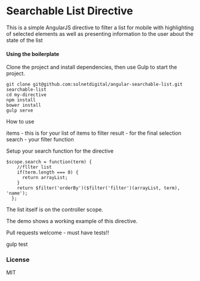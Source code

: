 # Searchable List Directive

This is a simple AngularJS directive to filter a list for mobile with highlighting of selected elements as well as presenting
information to the user about the state of the list

#### Using the boilerplate
Clone the project and install dependencies, then use Gulp to start the project.
```shell
git clone git@github.com:solnetdigital/angular-searchable-list.git searchable-list
cd my-directive
npm install
bower install
gulp serve
```

How to use

items - this is for your list of items to filter
result - for the final selection
search - your filter function

Setup your search function for the directive
```
$scope.search = function(term) {
    //fllter list
    if(term.length === 0) {
      return arrayList;
    }
    return $filter('orderBy')($filter('filter')(arrayList, term), 'name');
  };
```

The list itself is on the controller scope.

The demo shows a working example of this directive.


Pull requests welcome - must have tests!!

gulp test

### License
MIT
